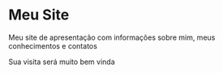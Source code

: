 # Meu Site
Meu site de apresentação com informações sobre mim, meus conhecimentos e contatos

Sua visita será muito bem vinda
<a href="https://lucasvicenti12.github.io/Meu_Site/">
